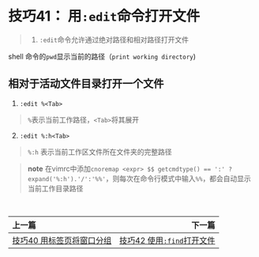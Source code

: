 # 技巧41： 用`:edit`命令打开文件

> 1. `:edit`命令允许通过绝对路径和相对路径打开文件

shell 命令的`pwd`显示当前的路径（`print working directory`)

## 相对于活动文件目录打开一个文件

1. `:edit %<Tab>`
> `%`表示当前工作路径，`<Tab>`将其展开

2. `:edit %:h<Tab>`
> `%:h` 表示当前工作区文件所在文件夹的完整路径

> **note**
> 在vimrc中添加`cnoremap <expr> $$ getcmdtype() == ':' ? expand('%:h').'/':'%%'`，则每次在命令行模式中输入`%%`，都会自动显示当前工作目录路径


<br>  

|上一篇|下一篇|
|:---|---:|
|[技巧40 用标签页将窗口分组](tip40.md)|[技巧42 使用`:find`打开文件](tip42.md)|
